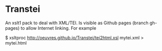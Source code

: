# Transtei

An xslt1 pack to deal with XML/TEI. Is visible as Github pages (branch gh-pages) to allow Internet linking. For example

  $ xsltproc http://oeuvres.github.io/Transtei/tei2html.xsl mytei.xml > mytei.html
